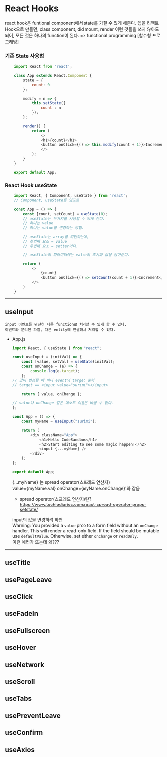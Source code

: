 # **React Hooks**

react hook은 funtional component에서 state를 가질 수 있게 해준다.
앱을 리액트 Hook으로 만들면, class component, did mount, render 이런 것들을 쓰지 않아도 되어, 모든 것은 하나의 function이 된다. => functional programming [함수형 프로그래밍]


### **기존 State 사용법**
```js
    import React from 'react';

    class App extends React.Component {
        state = {
            count: 0
        };

        modify = n => {
            this.setState({
                count : n
            });
        };

        render() { 
            return (
                <>
                <h1>{count}</h1>
                <button onClick={() => this.modify(count + 1)}>Increment</button>
                </>
            );
        }
    }

    export default App;
```

### **React Hook useState**

```js
    import React, { Component, useState } from 'react';
    // Component, useState를 임포트

    const App = () => {
        const [count, setCount] = useState(0);
        // useState는 두가지를 사용할 수 있게 한다.
        // 하나는 value
        // 하나는 value를 변경하는 방법.

        // useState는 array를 리턴하는데, 
        // 첫번째 요소 = value
        // 두번째 요소 = setter이다.

        // useState의 파라미터에는 value의 초기화 값을 담아준다.

        return (
            <>
                {count}
                <button onClick={() => setCount(count + 1)}>Increment</button>
            </>
        )
    }
```

___

## **useInput**
     
    input 이벤트를 완전히 다른 function로 처리할 수 있게 할 수 있다.
    이벤트와 분리된 파일, 다른 entity에 연결해서 처리할 수 있다.

- App.js
    ```js
    import React, { useState } from "react";

    const useInput = (initVal) => {
        const [value, setVal] = useState(initVal);
        const onChange = (e) => {
            console.log(e.target);
        };
    // 값이 변경될 때 마다 event의 target 출력
    // target == <input value="surimi"></input>

        return { value, onChange }; 

    // value나 onChange 같은 메소드 이름은 바꿀 수 없다.
    };

    const App = () => {
        const myName = useInput("surimi");

        return (
            <div className="App">
                <h1>Hello CodeSandbox</h1>
                <h2>Start editing to see some magic happen!</h2>
                <input {...myName} />
            </div>
        );
    };

    export default App;
    ```

    {...myName} 는 spread operator(스프레드 연산자)  
    value={myName.val} onChange={myName.onChange}'와 같음

    - spread operator(스프레드 연산자)란?  
    https://www.techiediaries.com/react-spread-operator-props-setstate/

    input의 값을 변경하려 하면  
    Warning: You provided a `value` prop to a form field without an `onChange` handler. This will render a read-only field. If the field should be mutable use `defaultValue`. Otherwise, set either `onChange` or `readOnly`.  
    이런 에러가 뜨는데 왜???  


___

## **useTitle**

## **usePageLeave**
## **useClick**
## **useFadeIn**
## **useFullscreen**
## **useHover**
## **useNetwork**
## **useScroll**
## **useTabs**
## **usePreventLeave**
## **useConfirm**
## **useAxios**